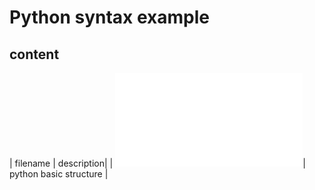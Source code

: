 # Python syntax example 
## content 
| filename | description|
| ![Basic/01helloworld.py](Basic/01helloworld.py)| python basic structure |
